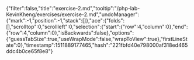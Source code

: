{"filter":false,"title":"exercise-2.md","tooltip":"/php-lab-KevinKheng/exercises/exercise-2.md","undoManager":{"mark":-1,"position":-1,"stack":[]},"ace":{"folds":[],"scrolltop":0,"scrollleft":0,"selection":{"start":{"row":4,"column":0},"end":{"row":4,"column":0},"isBackwards":false},"options":{"guessTabSize":true,"useWrapMode":false,"wrapToView":true},"firstLineState":0},"timestamp":1511889177465,"hash":"221fbfd40e798000af318ed465ddc4b0ce65f8e8"}